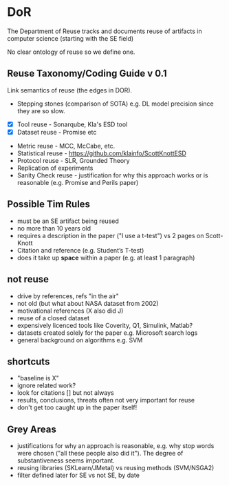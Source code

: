# DoR
The Department of Reuse tracks and documents reuse of artifacts in computer science (starting with the SE field)

No clear ontology of reuse so we define one.

## Reuse Taxonomy/Coding Guide v 0.1
Link semantics of reuse (the edges in DOR). 
* Stepping stones (comparison of SOTA) e.g. DL model precision since they are so slow.
- [x] Tool reuse - Sonarqube, Kla's ESD tool
- [x] Dataset reuse - Promise etc
* Metric reuse - MCC, McCabe, etc.
* Statistical reuse - https://github.com/klainfo/ScottKnottESD 
* Protocol reuse - SLR, Grounded Theory
* Replication of experiments
* Sanity Check reuse - justification for why this approach works or is reasonable (e.g. Promise and Perils paper)

## Possible Tim Rules
- must be an SE artifact being reused
- no more than 10 years old
- requires a description in the paper ("I use a t-test") vs 2 pages on Scott-Knott
- Citation and reference (e.g. Student’s T-test)
- does it take up **space** within a paper (e.g. at least 1 paragraph)

## not reuse
- drive by references, refs "in the air"
- not old (but what about NASA dataset from 2002)
- motivational references (X also did J)
- reuse of a closed dataset
- expensively licenced tools like Coverity, Q1, Simulink, Matlab?
- datasets created solely for the paper e.g. Microsoft search logs
- general background on algorithms e.g. SVM 

## shortcuts
- "baseline is X"
- ignore related work? 
- look for citations [] but not always
- results, conclusions, threats often not very important for reuse
- don't get too caught up in the paper itself!

## Grey Areas
- justifications for why an approach is reasonable, e.g. why stop words were chosen ("all these people also did it"). The degree of substantiveness seems important.
- reusing libraries (SKLearn/JMetal) vs reusing methods (SVM/NSGA2)
- filter defined later for SE vs not SE, by date

